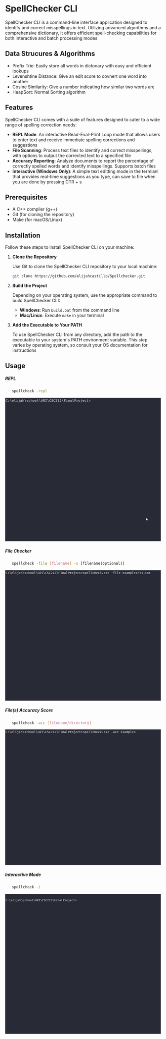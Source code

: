# SpellChecker CLI

SpellChecker CLI is a command-line interface application designed to identify and correct misspellings in text. Utilizing advanced algorithms and a comprehensive dictionary, it offers efficient spell-checking capabilities for both interactive and batch processing modes

## Data Strucures & Algorithms

- Prefix Trie: Easily store all words in dictonary with easy and efficient lookups
- Levenshtine Distance: Give an edit score to covnert one word into another
- Cosine Similarity: Give a number indicating how similar two words are
- HeapSort: Normal Sorting algorithm

## Features

SpellChecker CLI comes with a suite of features designed to cater to a wide range of spelling correction needs:

- **REPL Mode**: An interactive Read-Eval-Print Loop mode that allows users to enter text and receive immediate spelling corrections and suggestions
- **File Scanning**: Process text files to identify and correct misspellings, with options to output the corrected text to a specified file
- **Accuracy Reporting**: Analyze documents to report the percentage of correctly spelled words and identify misspellings. Supports batch files
- **Interactive (Windows Only)**: A simple text editting mode in the termianl that provides real-time suggestions as you type, can save to file when you are done by pressing CTR + s

## Prerequisites

- A C++ compiler (g++)
- Git (for cloning the repository)
- Make (for macOS/Linux)

## Installation

Follow these steps to install SpellChecker CLI on your machine:

1. **Clone the Repository**

   Use Git to clone the SpellChecker CLI repository to your local machine:

   ```bash
   git clone https://github.com/elijahcastillo/Spellchecker.git
   ```

2. **Build the Project**

   Depending on your operating system, use the appropriate command to build SpellChecker CLI:

   - **Windows**: Run `build.bat` from the command line
   - **Mac/Linux**: Execute `make` in your terminal

3. **Add the Executable to Your PATH**

   To use SpellChecker CLI from any directory, add the path to the executable to your system's PATH environment variable. This step varies by operating system, so consult your OS documentation for instructions

## Usage

##### REPL

```bash
   spellcheck -repl
```

![REPL](./gifs/REPL.gif)

##### File Checker

```bash
   spellcheck -file [filename] -o [filename(optional)]
```

![File](./gifs/file.gif)

##### File(s) Accuracy Score

```bash
   spellcheck -acc [filename/directory]
```

![Accuracy](./gifs/acc.gif)

##### Interactive Mode

```bash
   spellcheck -i
```

![Interactive](./gifs/inter.gif)
